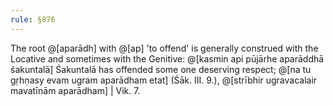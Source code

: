 ```yaml
---
rule: §876
---
```


The root @[aparādh] with @[ap] 'to offend' is generally construed with the Locative and sometimes with the Genitive: @[kasmin api pūjārhe aparāddhā śakuntalā] Śakuntalā has offended some one deserving respect; @[na tu gṛhṇasy evam ugram aparādham etat] (Śāk. III. 9.), @[strībhir ugravacalair mavatīnām aparādham] | Vik. 7.